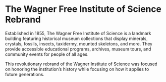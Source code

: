 # The Wagner Free Institute of Science Rebrand

Established in 1855, The Wagner Free Institute of Science is a landmark building featuring historical museum collections that display minerals, crystals, fossils, insects, taxidermy, mounted skeletons, and more. They provide accessible educational programs, archives, museum tours, and community events for people of all ages.

This revolutionary rebrand of the Wagner Institute of Science was focused on honoring the institution’s history while focusing on how it applies to future generations.